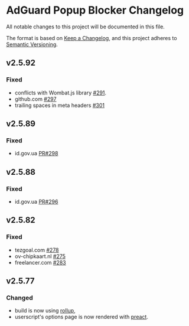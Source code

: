 # AdGuard Popup Blocker Changelog

All notable changes to this project will be documented in this file.

The format is based on [Keep a Changelog](https://keepachangelog.com/en/1.0.0/),
and this project adheres to [Semantic Versioning](https://semver.org/spec/v2.0.0.html).

## v2.5.92

### Fixed

- conflicts with Wombat.js library [#291](https://github.com/AdguardTeam/PopupBlocker/issues/291).
- github.com [#297](https://github.com/AdguardTeam/PopupBlocker/issues/297)
- trailing spaces in meta headers [#301](https://github.com/AdguardTeam/PopupBlocker/issues/301)

## v2.5.89

### Fixed

- id.gov.ua [PR#298](https://github.com/AdguardTeam/PopupBlocker/pull/298)

## v2.5.88

### Fixed

- id.gov.ua [PR#296](https://github.com/AdguardTeam/PopupBlocker/pull/296)

## v2.5.82

### Fixed

- tezgoal.com [#278](https://github.com/AdguardTeam/PopupBlocker/issues/275)
- ov-chipkaart.nl [#275](https://github.com/AdguardTeam/PopupBlocker/issues/278)
- freelancer.com [#283](https://github.com/AdguardTeam/PopupBlocker/issues/283)

## v2.5.77

### Changed

- build is now using [rollup](https://rollupjs.org/),
- userscript's options page is now rendered with [preact](https://preactjs.com/).
